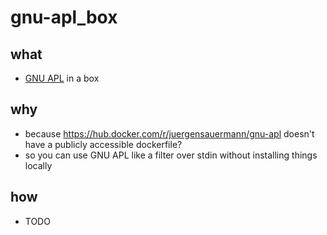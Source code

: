 # gnu-apl_box

## what
- [GNU APL](https://www.gnu.org/software/apl/) in a box


## why
- because https://hub.docker.com/r/juergensauermann/gnu-apl doesn't have a publicly accessible dockerfile?
- so you can use GNU APL like a filter over stdin without installing things locally


## how
- TODO
